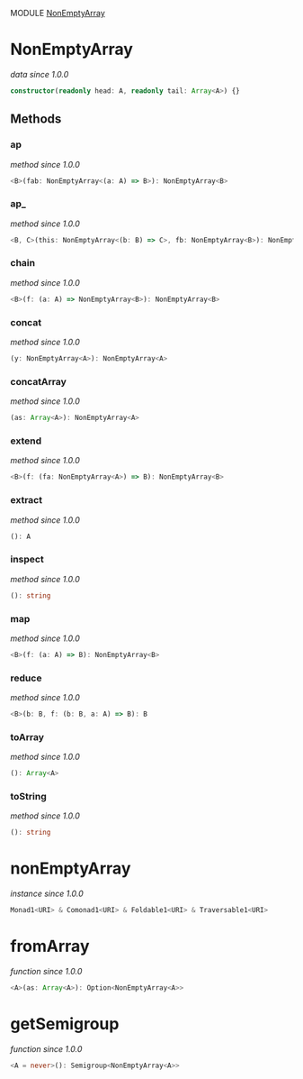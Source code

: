 MODULE [NonEmptyArray](https://github.com/gcanti/fp-ts/blob/master/src/NonEmptyArray.ts)

# NonEmptyArray

_data_
_since 1.0.0_

```ts
constructor(readonly head: A, readonly tail: Array<A>) {}
```

## Methods

### ap

_method_
_since 1.0.0_

```ts
<B>(fab: NonEmptyArray<(a: A) => B>): NonEmptyArray<B>
```

### ap\_

_method_
_since 1.0.0_

```ts
<B, C>(this: NonEmptyArray<(b: B) => C>, fb: NonEmptyArray<B>): NonEmptyArray<C>
```

### chain

_method_
_since 1.0.0_

```ts
<B>(f: (a: A) => NonEmptyArray<B>): NonEmptyArray<B>
```

### concat

_method_
_since 1.0.0_

```ts
(y: NonEmptyArray<A>): NonEmptyArray<A>
```

### concatArray

_method_
_since 1.0.0_

```ts
(as: Array<A>): NonEmptyArray<A>
```

### extend

_method_
_since 1.0.0_

```ts
<B>(f: (fa: NonEmptyArray<A>) => B): NonEmptyArray<B>
```

### extract

_method_
_since 1.0.0_

```ts
(): A
```

### inspect

_method_
_since 1.0.0_

```ts
(): string
```

### map

_method_
_since 1.0.0_

```ts
<B>(f: (a: A) => B): NonEmptyArray<B>
```

### reduce

_method_
_since 1.0.0_

```ts
<B>(b: B, f: (b: B, a: A) => B): B
```

### toArray

_method_
_since 1.0.0_

```ts
(): Array<A>
```

### toString

_method_
_since 1.0.0_

```ts
(): string
```

# nonEmptyArray

_instance_
_since 1.0.0_

```ts
Monad1<URI> & Comonad1<URI> & Foldable1<URI> & Traversable1<URI>
```

# fromArray

_function_
_since 1.0.0_

```ts
<A>(as: Array<A>): Option<NonEmptyArray<A>>
```

# getSemigroup

_function_
_since 1.0.0_

```ts
<A = never>(): Semigroup<NonEmptyArray<A>>
```

